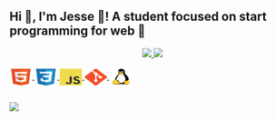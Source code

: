 ## Hi 👋, I'm Jesse 💜! A student focused on start programming for web 🚀

<!--
**bnevenuto/bnevenuto** is a ✨ _special_ ✨ repository because its `README.md` (this file) appears on your GitHub profile.

Here are some ideas to get you started:

- 🔭 I’m currently working on ...
- 🌱 I’m currently learning ...
- 👯 I’m looking to collaborate on ...
- 🤔 I’m looking for help with ...
- 💬 Ask me about ...
- 📫 How to reach me: ...
- 😄 Pronouns: ...
- ⚡ Fun fact: ...
-->

<div align="center">
  <a href="https://github.com/bnevenuto">
  <img height="160em" src="https://github-readme-stats.vercel.app/api?username=bnevenuto&show_icons=true&theme=monokai&include_all_commits=true&count_private=true"/>
  <img height="160em" src="https://github-readme-stats.vercel.app/api/top-langs/?username=bnevenuto&layout=compact&langs_count=7&theme=monokai"/>
</div>
<div style="display: inline_block"><br>
  <img align="center" alt="Bnevenuto-HTML" height="30" width="40" src="https://raw.githubusercontent.com/devicons/devicon/master/icons/html5/html5-original.svg">
  <img align="center" alt="Bnevenuto-CSS" height="30" width="40" src="https://raw.githubusercontent.com/devicons/devicon/master/icons/css3/css3-original.svg">	
  <img align="center" alt="Bnevenuto-Js" height="30" width="40" src="https://raw.githubusercontent.com/devicons/devicon/master/icons/javascript/javascript-original.svg">
   <img align="center" alt="Bnevenuto-Git" height="30" width="40" src="https://raw.githubusercontent.com/devicons/devicon/master/icons/git/git-original.svg">
   <img align="center" alt="Bnevenuto-Linux" height="30" width="40" src="https://raw.githubusercontent.com/devicons/devicon/master/icons/linux/linux-original.svg">
</div>
  
  ##
 
<div>  
  <a href = "mailto:bnevenuto@gmail.com"><img src="https://img.shields.io/badge/-Gmail-FF0000?style=for-the-badge&logo=gmail&logoColor=white" target="_blank"></a> 
</div>
